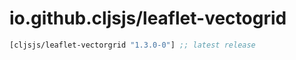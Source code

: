 # io.github.cljsjs/leaflet-vectogrid

[](dependency)
```clojure
[cljsjs/leaflet-vectorgrid "1.3.0-0"] ;; latest release
```
[](/dependency)
